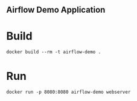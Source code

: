## Airflow Demo Application

# Build 
```
docker build --rm -t airflow-demo .
```
# Run
```
docker run -p 8080:8080 airflow-demo webserver
```